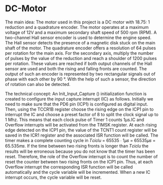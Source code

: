 # DC-Motor


The main idea:
	The motor used in this project is a DC motor with 18.75: 1 reduction and a quadrature encoder. The motor operates at a maximum voltage of 12V and a maximum secondary shaft speed of 500 rpm (RPM). 
	A two-channel Hall sensor encoder is used to determine the engine speed. The Hall sensor detects the presence of a magnetic disk stuck on the main shaft of the motor. The quadrature encoder offers a resolution of 64 pulses per rotation for the main axis. For the secondary axis, multiply the number of pulses by the value of the reduction and reach a shoulder of 1200 pulses per rotation. These values are reached if both output channels of the Hall sensor are used and both the rising and falling fronts are counted. The output of such an encoder is represented by two rectangular signals out of phase with each other by 90 °. With the help of such a sensor, the direction of rotation can also be detected.

The technical concept:
	An Init_Input_Capture () initialization function is created to configure the input capture interrupt (IC) as follows. Initially we need to make sure that the PD6 pin (ICP1) is configured as digital input. Then, using the TCCR1B register
choose the rising edge on the ICP1 pin to interrupt the IC and choose a preset factor of 8 to split the clock signal up to 1 Mhz. This means that each clock pulse of Timer 1 counts 1μs.IC and Overflow interrupts will be activated from the TIMSK register. At each rising edge detected on the ICP1 pin, the value of the TCNT1 count register will be saved in the ICR1 register and the associated ISR function will be called. The timer makes a complete counting cycle in 𝑇𝑐𝑖𝑐𝑙𝑢 = 65535 ∙ 1𝜇𝑠 = 65535𝜇𝑠 = 65.535𝑚𝑠. If the time between two rising fronts is longer than 𝑇𝑐𝑖𝑐𝑙𝑢 the results will be erroneous because you do not know that the timer has been reset. Therefore, the role of the Overflow interrupt is to count the number of reset the counter between two rising fronts on the ICP1 pin. Thus, at each Overflow interrupt the corresponding ISR function will be called automatically and the cycle variable will be incremented. When a new IC interrupt occurs, the cycle variable will be reset.  
